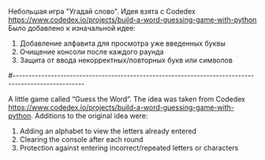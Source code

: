 Небольшая игра "Угадай слово". Идея взята с Codedex https://www.codedex.io/projects/build-a-word-guessing-game-with-python
Было добавлено к изначальной идее:
1) Добавление алфавита для просмотра уже введенных буквы
2) Очищение консоли после каждого раунда
3) Защита от ввода некорректных/повторных букв или символов

#----------------------------------------------------------------------------------------------------

A little game called “Guess the Word”. The idea was taken from Codedex https://www.codedex.io/projects/build-a-word-guessing-game-with-python.
Additions to the original idea were:
1) Adding an alphabet to view the letters already entered
2) Clearing the console after each round
3) Protection against entering incorrect/repeated letters or characters
